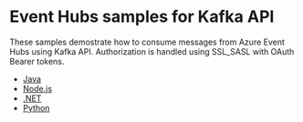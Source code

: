 # Event Hubs samples for Kafka API

These samples demostrate how to consume messages from Azure Event Hubs using Kafka API. Authorization is handled using SSL_SASL with OAuth Bearer tokens. 

* [Java](java/README.md)  
* [Node.js](js/README.md)  
* [.NET](dotnet/README.md)  
* [Python](python/README.md)  
